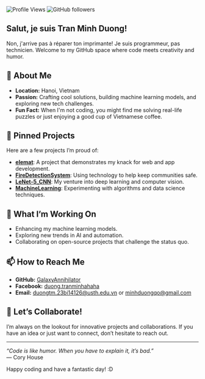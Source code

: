 ![Profile Views](https://komarev.com/ghpvc/?username=GalaxyAnnihilator&style=flat-square)
![GitHub followers](https://img.shields.io/github/followers/GalaxyAnnihilator?style=social)

## Salut, je suis Tran Minh Duong!

Non, j'arrive pas à réparer ton imprimante! Je suis programmeur, pas technicien. Welcome to my GitHub space where code meets creativity and humor.

## 🚀 About Me

- **Location:** Hanoi, Vietnam
- **Passion:** Crafting cool solutions, building machine learning models, and exploring new tech challenges.
- **Fun Fact:** When I'm not coding, you might find me solving real-life puzzles or just enjoying a good cup of Vietnamese coffee.

## 🔭 Pinned Projects

Here are a few projects I’m proud of:

- **[elemat](https://github.com/GalaxyAnnihilator/elemat)**: A project that demonstrates my knack for web and app development.
- **[FireDetectionSystem](https://github.com/GalaxyAnnihilator/FireDetectionSystem)**: Using technology to help keep communities safe.
- **[LeNet-5_CNN](https://github.com/GalaxyAnnihilator/LeNet-5_CNN)**: My venture into deep learning and computer vision.
- **[MachineLearning](https://github.com/GalaxyAnnihilator/MachineLearning)**: Experimenting with algorithms and data science techniques.

## 🎯 What I’m Working On

- Enhancing my machine learning models.
- Exploring new trends in AI and automation.
- Collaborating on open-source projects that challenge the status quo.

## 📫 How to Reach Me

- **GitHub:** [GalaxyAnnihilator](https://github.com/GalaxyAnnihilator)
- **Facebook:** [duong.tranminhahaha](https://www.facebook.com/duong.tranminhahaha)
- **Email:** duongtm.23bi14126@usth.edu.vn or minhduongqo@gmail.com

## 🤝 Let’s Collaborate!

I’m always on the lookout for innovative projects and collaborations. If you have an idea or just want to connect, don’t hesitate to reach out.

---

*“Code is like humor. When you have to explain it, it’s bad.”*  
— Cory House

Happy coding and have a fantastic day! :D
